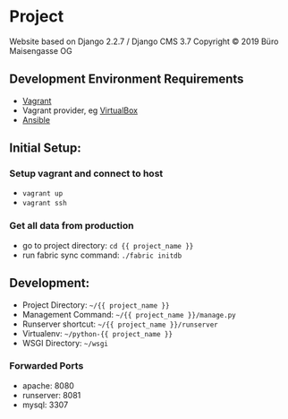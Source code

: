 Project
=======

Website based on Django 2.2.7 / Django CMS 3.7
Copyright &copy; 2019 Büro Maisengasse OG

Development Environment Requirements
---

- [Vagrant](https://www.vagrantup.com)
- Vagrant provider, eg [VirtualBox](https://www.virtualbox.org/wiki/Downloads)
- [Ansible](https://www.ansible.com)

Initial Setup:
---

### Setup vagrant and connect to host

- `vagrant up`
- `vagrant ssh`


### Get all data from production

- go to project directory: `cd {{ project_name }}`
- run fabric sync command: `./fabric initdb`


Development:
---

- Project Directory: `~/{{ project_name }}`
- Management Command: `~/{{ project_name }}/manage.py`
- Runserver shortcut: `~/{{ project_name }}/runserver`
- Virtualenv: `~/python-{{ project_name }}`
- WSGI Directory: `~/wsgi`

### Forwarded Ports

- apache: 8080
- runserver: 8081
- mysql: 3307
